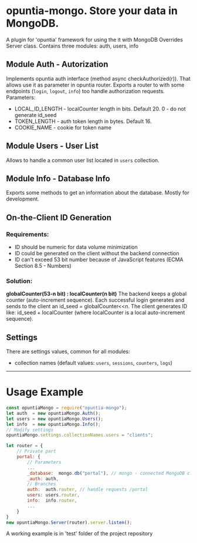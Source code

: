 # opuntia-mongo. Store your data in MongoDB.
A plugin for 'opuntia' framework for using the it with MongoDB
Overrides Server class.
Contains three modules: auth, users, info
## Module Auth - Autorization
Implements opuntia auth interface (method async checkAuthorized(r)).
That allows use it as parameter in opuntia router.
Exports a router to with some endpoints (`login`, `logout`, `info`) too handle authorization requests.
Parameters:
* LOCAL_ID_LENGTH - localCounter length in bits. Default 20. 0 - do not generate id_seed 
* TOKEN_LENGTH - auth token length in bytes. Default 16.
* COOKIE_NAME - cookie for token name


## Module Users - User List
Allows to handle a common user list located in `users` collection.
## Module Info - Database Info
Exports some methods to get an information about the database. Mostly for development.
## On-the-Client ID Generation
### Requirements: 
* ID should be numeric for data volume minimization
* ID could be generated on the client without the backend connection
* ID can't exceed 53 bit number because of JavaScript features (ECMA Section 8.5 - Numbers)
### Solution:
**globalCounter(53-n bit) : localCounter(n bit)**
The backend keeps a global counter (auto-increment sequence). Each successful login generates and sends to the client an id_seed = globalCounter<<n. The client generates ID like: id_seed + localCounter (where localCounter is a local auto-increment sequence). 
## Settings
There are settings values, common for all modules:
* collection names (default values: `users`, `sessions`, `counters`, `logs`)

---
# Usage Example
```javascript
const opuntiaMongo = require("opuntia-mongo");
let auth  = new opuntiaMongo.Auth();
let users = new opuntiaMongo.Users();
let info  = new opuntiaMongo.Info();
// Modify settings
opuntiaMongo.settings.collectionNames.users = "clients";

let router = {
    // Private part
    portal: {	
        // Parameters
        ...
		_database:	mongo.db("portal"), // mongo - connected MongoDB client
        _auth: auth,
        // Branches
        auth:  auth.router, // handle requests /portal
		users: users.router,
		info:  info.router,
        ...
    }
}
new opuntiaMongo.Server(router).server.listen();
```
A working example is in 'test' folder of the project repository


